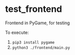 # test_frontend

Frontend in PyGame, for testing

To execute:

1. `pip3 install pygame`
2. `python3 ./frontend/main.py`
